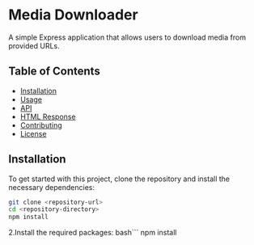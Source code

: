 # Media Downloader

A simple Express application that allows users to download media from provided URLs.

## Table of Contents

- [Installation](#installation)
- [Usage](#usage)
- [API](#api)
- [HTML Response](#html-response)
- [Contributing](#contributing)
- [License](#license)

## Installation

To get started with this project, clone the repository and install the necessary dependencies:

```bash
git clone <repository-url>
cd <repository-directory>
npm install
```
2.Install the required packages:
bash```
npm install
```
